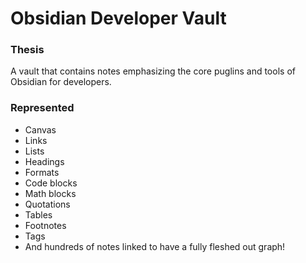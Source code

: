 # Obsidian Developer Vault

### Thesis

A vault that contains notes emphasizing the core puglins and tools of Obsidian for developers.

### Represented
- Canvas
- Links
- Lists
- Headings
- Formats
- Code blocks
- Math blocks
- Quotations
- Tables
- Footnotes
- Tags
- And hundreds of notes linked to have a fully fleshed out graph!
